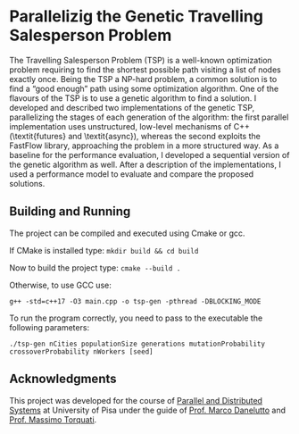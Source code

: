 # Parallelizig the Genetic Travelling Salesperson Problem
The Travelling Salesperson Problem (TSP) is a well-known optimization problem requiring to find the shortest possible path visiting a list of nodes exactly once. Being the TSP a NP-hard problem, a common solution is to find a “good enough” path using some optimization algorithm. One of the flavours of the TSP is to use a genetic algorithm to find a solution. I developed and described two implementations of the genetic TSP, parallelizing the stages of each generation of the algorithm: the first parallel implementation uses unstructured,  low-level mechanisms of C++ (\textit{futures} and \textit{async}), whereas the second exploits the FastFlow library, approaching the problem in a more structured way. As a baseline for the performance evaluation, I developed a sequential version of the genetic algorithm as well. After a description of the implementations, I used a performance model to evaluate and compare the proposed solutions.


## Building and Running
The project can be compiled and executed using Cmake or gcc.

If CMake is installed type:
`mkdir build && cd build `


Now to build the project type: 
`cmake --build .` 

Otherwise, to use GCC use: 

`g++ -std=c++17 -O3 main.cpp -o tsp-gen -pthread -DBLOCKING_MODE`

To run the program correctly, you need to pass to the executable the following parameters: 

```./tsp-gen nCities populationSize generations mutationProbability crossoverProbability nWorkers [seed]```

## Acknowledgments
This project was developed for the course of [Parallel and Distributed Systems](http://didawiki.di.unipi.it/doku.php/magistraleinformaticanetworking/spm/sdpm09support) at University of Pisa under the guide of [Prof. Marco Danelutto](http://calvados.di.unipi.it/paragroup/danelutto/) and [Prof. Massimo Torquati](http://calvados.di.unipi.it/paragroup/torquati/).
